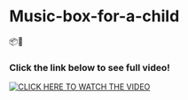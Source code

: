 # Music-box-for-a-child
📦🎵 

### **Click the link below to see full video!**

[![*CLICK HERE TO WATCH THE VIDEO*](https://lh3.googleusercontent.com/drive-viewer/AAOQEORChUQFjRR524jKikhHbIraF7ocdCU6OFCkKWYSUbqCZvynCoOavdecs1OWgckWC-qaEj3xMUuWWINZ78bxhaoXVPzO4g=w803-h745)](https://www.facebook.com/100068378842398/videos/pcb.432571592365465/831277281454017)
